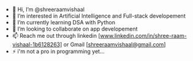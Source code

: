 - 👋 Hi, I’m @shreeraamvishaal
- 👀 I’m interested in Artificial Intelligence and Full-stack developement
- 🌱 I’m currently learning DSA with Python
- 💞️ I’m looking to collaborate on app developement
- 📫 Reach me out through linkedin [www.linkedin.com/in/shree-raam-vishaal-1b6128263] or Gmail [shreeraamvishaal@gmail.com]
- ⚡ i'm not a pro in programming yet...

<!---
shreeraamvishaal/shreeraamvishaal is a ✨ special ✨ repository because its `README.md` (this file) appears on your GitHub profile.
You can click the Preview link to take a look at your changes.
--->
